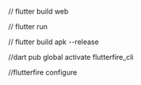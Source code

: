 // flutter build web

// flutter run

// flutter build apk --release

//dart pub global activate flutterfire_cli

//flutterfire configure


